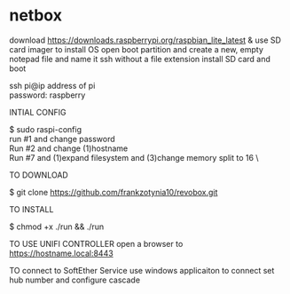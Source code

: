 # netbox

download https://downloads.raspberrypi.org/raspbian_lite_latest & use SD card imager to install OS
open boot partition and create a new, empty notepad file and name it ssh without a file extension
install SD card and boot

ssh pi@ip address of pi\
password: raspberry

INTIAL CONFIG 

$ sudo raspi-config \
run #1 and change password \
Run #2 and change (1)hostname \
Run #7 and (1)expand filesystem and (3)change memory split to 16 \

TO DOWNLOAD

$ git clone https://github.com/frankzotynia10/revobox.git

TO INSTALL

$ chmod +x ./run && ./run

TO USE UNIFI CONTROLLER
open a browser to https://hostname.local:8443

TO connect to SoftEther Service
use windows applicaiton to connect 
set hub number and configure cascade
